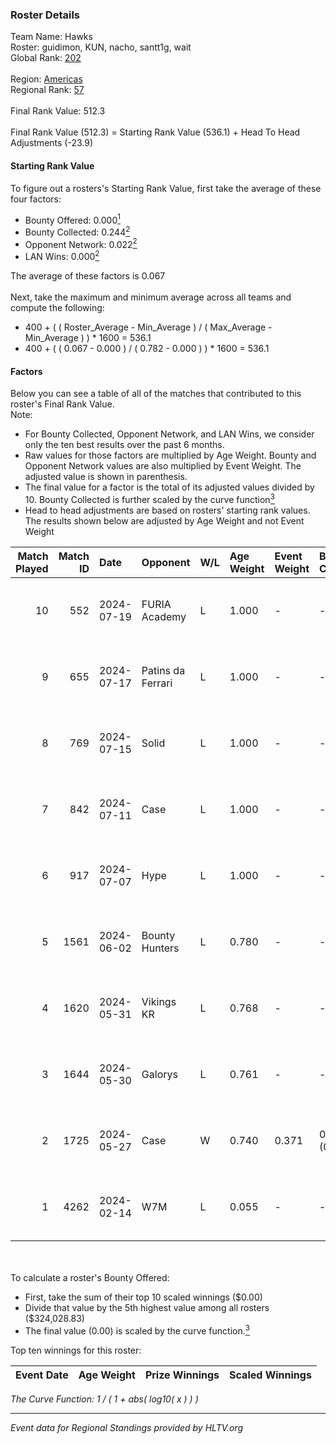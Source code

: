 ### Roster Details<br />
Team Name: Hawks<br />
Roster: guidimon, KUN, nacho, santt1g, wait<br />
Global Rank: [202](../standings_global.md)<br />
<br />
Region: [Americas]( ../standings_americas.md)<br />
Regional Rank: [57]( ../standings_americas.md)<br />
<br />
Final Rank Value:  512.3<br />
<br />
Final Rank Value (512.3) = Starting Rank Value (536.1) + Head To Head Adjustments (-23.9)<br />

#### Starting Rank Value<br />
To figure out a rosters's Starting Rank Value, first take the average of these four factors:<br />
- Bounty Offered: 0.000[<sup>1</sup>](#table2)
- Bounty Collected: 0.244[<sup>2</sup>](#table1)
- Opponent Network: 0.022[<sup>2</sup>](#table1)
- LAN Wins: 0.000[<sup>2</sup>](#table1)

The average of these factors is 0.067<br />
<br />
Next, take the maximum and minimum average across all teams and compute the following:<br />
- 400 + ( ( Roster_Average - Min_Average ) / ( Max_Average - Min_Average ) ) * 1600 = 536.1
- 400 + ( ( 0.067 - 0.000 ) / ( 0.782 - 0.000 ) ) * 1600 = 536.1


#### Factors<br />
Below you can see a table of all of the matches that contributed to this roster's Final Rank Value.<br />
Note:<br />

- For Bounty Collected, Opponent Network, and LAN Wins, we consider only the ten best results over the past 6 months.
- Raw values for those factors are multiplied by Age Weight. Bounty and Opponent Network values are also multiplied by Event Weight. The adjusted value is shown in parenthesis.
- The final value for a factor is the total of its adjusted values divided by 10. Bounty Collected is further scaled by the curve function[<sup>3</sup>](#curveFunction)
- Head to head adjustments are based on rosters' starting rank values. The results shown below are adjusted by Age Weight and not Event Weight
<span id="table1"></span><br />


| Match Played | Match ID | Date       | Opponent          | W/L | Age Weight | Event Weight | Bounty Collected | Opponent Network | LAN Wins  | H2H Adj. | Roster                               |
| -: | -: | :- | :- | :- | :- | :- | :- | :- | :- | -: | :- |
|           10 |      552 | 2024-07-19 | FURIA Academy     | L   | 1.000      | -            | -                | -                | -         |   -15.42 | guidimon, KUN, nacho, santt1g, wait  |
|            9 |      655 | 2024-07-17 | Patins da Ferrari | L   | 1.000      | -            | -                | -                | -         |    -5.69 | guidimon, KUN, nacho, santt1g, wait  |
|            8 |      769 | 2024-07-15 | Solid             | L   | 1.000      | -            | -                | -                | -         |    -4.64 | guidimon, KUN, nacho, santt1g, wait  |
|            7 |      842 | 2024-07-11 | Case              | L   | 1.000      | -            | -                | -                | -         |    -4.10 | guidimon, KUN, nacho, santt1g, wait  |
|            6 |      917 | 2024-07-07 | Hype              | L   | 1.000      | -            | -                | -                | -         |    -3.64 | F4QQ, guidimon, KUN, santt1g, wait   |
|            5 |     1561 | 2024-06-02 | Bounty Hunters    | L   | 0.780      | -            | -                | -                | -         |    -3.41 | ABM, christo, guidimon, KUN, santt1g |
|            4 |     1620 | 2024-05-31 | Vikings KR        | L   | 0.768      | -            | -                | -                | -         |    -4.56 | ABM, christo, guidimon, KUN, santt1g |
|            3 |     1644 | 2024-05-30 | Galorys           | L   | 0.761      | -            | -                | -                | -         |    -2.92 | ABM, christo, guidimon, KUN, santt1g |
|            2 |     1725 | 2024-05-27 | Case              | W   | 0.740      | 0.371        | 0.029 (0.008)    | 0.805 (0.221)    | 0 (0.000) |    20.79 | ABM, christo, guidimon, KUN, santt1g |
|            1 |     4262 | 2024-02-14 | W7M               | L   | 0.055      | -            | -                | -                | -         |    -0.27 | guidimon, KUN, nacho, nasher, PABLEK |

<br />
<span id="table2"></span><br />
To calculate a roster's Bounty Offered:<br />

- First, take the sum of their top 10 scaled winnings ($0.00)
- Divide that value by the 5th highest value among all rosters ($324,028.83)
- The final value (0.00) is scaled by the curve function.[<sup>3</sup>](#curveFunction)

Top ten winnings for this roster:<br />

| Event Date | Age Weight | Prize Winnings | Scaled Winnings |
| :- | -: | :- | :- |


<span id="curveFunction"></span>_The Curve Function: 1 / ( 1 + abs( log10( x ) ) )_<br />

---
_Event data for Regional Standings provided by HLTV.org_<br />
